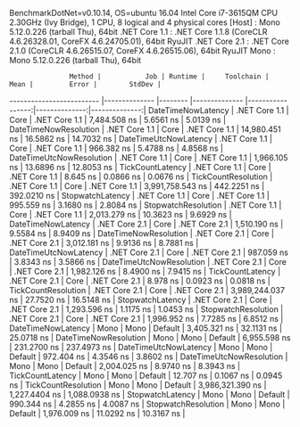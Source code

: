 
BenchmarkDotNet=v0.10.14, OS=ubuntu 16.04
Intel Core i7-3615QM CPU 2.30GHz (Ivy Bridge), 1 CPU, 8 logical and 4 physical cores
  [Host]        : Mono 5.12.0.226 (tarball Thu), 64bit 
  .NET Core 1.1 : .NET Core 1.1.8 (CoreCLR 4.6.26328.01, CoreFX 4.6.24705.01), 64bit RyuJIT
  .NET Core 2.1 : .NET Core 2.1.0 (CoreCLR 4.6.26515.07, CoreFX 4.6.26515.06), 64bit RyuJIT
  Mono          : Mono 5.12.0.226 (tarball Thu), 64bit 


                   Method |           Job | Runtime |     Toolchain |             Mean |         Error |        StdDev |
------------------------- |-------------- |-------- |-------------- |-----------------:|--------------:|--------------:|
       DateTimeNowLatency | .NET Core 1.1 |    Core | .NET Core 1.1 |     7,484.508 ns |     5.6561 ns |     5.0139 ns |
    DateTimeNowResolution | .NET Core 1.1 |    Core | .NET Core 1.1 |    14,980.451 ns |    16.5862 ns |    14.7032 ns |
    DateTimeUtcNowLatency | .NET Core 1.1 |    Core | .NET Core 1.1 |       966.382 ns |     5.4788 ns |     4.8568 ns |
 DateTimeUtcNowResolution | .NET Core 1.1 |    Core | .NET Core 1.1 |     1,966.105 ns |    13.6896 ns |    12.8053 ns |
         TickCountLatency | .NET Core 1.1 |    Core | .NET Core 1.1 |         8.645 ns |     0.0866 ns |     0.0676 ns |
      TickCountResolution | .NET Core 1.1 |    Core | .NET Core 1.1 | 3,991,758.543 ns |   442.2251 ns |   392.0210 ns |
         StopwatchLatency | .NET Core 1.1 |    Core | .NET Core 1.1 |       995.559 ns |     3.1680 ns |     2.8084 ns |
      StopwatchResolution | .NET Core 1.1 |    Core | .NET Core 1.1 |     2,013.279 ns |    10.3623 ns |     9.6929 ns |
       DateTimeNowLatency | .NET Core 2.1 |    Core | .NET Core 2.1 |     1,510.190 ns |     9.5584 ns |     8.9409 ns |
    DateTimeNowResolution | .NET Core 2.1 |    Core | .NET Core 2.1 |     3,012.181 ns |     9.9136 ns |     8.7881 ns |
    DateTimeUtcNowLatency | .NET Core 2.1 |    Core | .NET Core 2.1 |       987.059 ns |     3.8343 ns |     3.5866 ns |
 DateTimeUtcNowResolution | .NET Core 2.1 |    Core | .NET Core 2.1 |     1,982.126 ns |     8.4900 ns |     7.9415 ns |
         TickCountLatency | .NET Core 2.1 |    Core | .NET Core 2.1 |         8.978 ns |     0.0923 ns |     0.0818 ns |
      TickCountResolution | .NET Core 2.1 |    Core | .NET Core 2.1 | 3,989,244.037 ns |    27.7520 ns |    16.5148 ns |
         StopwatchLatency | .NET Core 2.1 |    Core | .NET Core 2.1 |     1,293.596 ns |     1.1175 ns |     1.0453 ns |
      StopwatchResolution | .NET Core 2.1 |    Core | .NET Core 2.1 |     1,996.952 ns |     7.7285 ns |     6.8512 ns |
       DateTimeNowLatency |          Mono |    Mono |       Default |     3,405.321 ns |    32.1131 ns |    25.0718 ns |
    DateTimeNowResolution |          Mono |    Mono |       Default |     6,955.598 ns |   231.2700 ns |   237.4973 ns |
    DateTimeUtcNowLatency |          Mono |    Mono |       Default |       972.404 ns |     4.3546 ns |     3.8602 ns |
 DateTimeUtcNowResolution |          Mono |    Mono |       Default |     2,004.025 ns |     8.9740 ns |     8.3943 ns |
         TickCountLatency |          Mono |    Mono |       Default |        12.707 ns |     0.1067 ns |     0.0945 ns |
      TickCountResolution |          Mono |    Mono |       Default | 3,986,321.390 ns | 1,227.4404 ns | 1,088.0938 ns |
         StopwatchLatency |          Mono |    Mono |       Default |       990.344 ns |     4.2855 ns |     4.0087 ns |
      StopwatchResolution |          Mono |    Mono |       Default |     1,976.009 ns |    11.0292 ns |    10.3167 ns |
